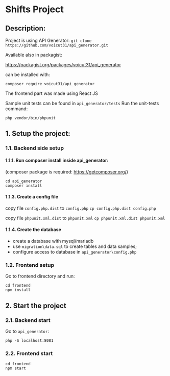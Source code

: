 # Shifts Project

## Description:
Project is using API Generator:
```git clone https://github.com/voicut31/api_generator.git```

Available also in packagist:

https://packagist.org/packages/voicut31/api_generator

can be installed with:

```composer require voicut31/api_generator```

The frontend part was made using React JS

Sample unit tests can be found in `api_generator/tests`
Run the unit-tests command:
```
php vendor/bin/phpunit
```

## 1. Setup the project:
### 1.1. Backend side setup
#### 1.1.1. Run composer install inside api_generator:
(composer package is required: https://getcomposer.org/)
```
cd api_generator
composer install
```
#### 1.1.3. Create a config file
copy file `config.php.dist` to `config.php`
```cp config.php.dist config.php```

copy file `phpunit.xml.dist` to `phpunit.xml`
```cp phpunit.xml.dist phpunit.xml```

#### 1.1.4. Create the database
- create a database with mysql/mariadb
- use `migration\data.sql` to create tables and data samples;
- configure access to database in `api_generator\config.php`

### 1.2. Frontend setup
Go to frontend directory and run:
```
cd frontend
npm install
```

## 2. Start the project
### 2.1. Backend start
Go to `api_generator`:
```
php -S localhost:8081
```

### 2.2. Frontend start
```  
cd frontend
npm start
```
